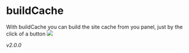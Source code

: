 # buildCache
With buildCache you can build the site cache from you panel, just by the click of a button
![](https://i.bratteng.xyz/buildCache.gif)

*v2.0.0*
